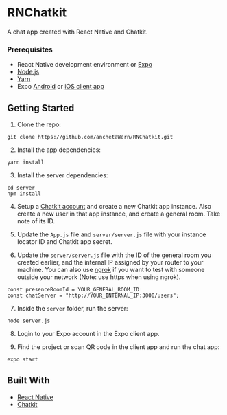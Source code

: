 # RNChatkit
A chat app created with React Native and Chatkit.

### Prerequisites

- React Native development environment or [Expo](https://expo.io/)
- [Node.js](https://nodejs.org/en/)
- [Yarn](https://yarnpkg.com/en/)
- Expo [Android](https://play.google.com/store/apps/details?id=host.exp.exponent&hl=en) or [iOS client app](https://itunes.apple.com/us/app/expo-client/id982107779?mt=8)

## Getting Started

1. Clone the repo:

```
git clone https://github.com/anchetaWern/RNChatkit.git
```

2. Install the app dependencies:

```
yarn install
```

3. Install the server dependencies:

```
cd server
npm install
```

4. Setup a [Chatkit account](https://pusher.com/chatkit) and create a new Chatkit app instance. 
Also create a new user in that app instance, and create a general room. Take note of its ID.

5. Update the `App.js` file and `server/server.js` file with your instance locator ID and Chatkit app secret.

6. Update the `server/server.js` file with the ID of the general room you created earlier, and the internal IP assigned
by your router to your machine. You can also use [ngrok](https://ngrok.com/) if you want to test with someone outside your network (Note: use https when using ngrok).

```
const presenceRoomId = YOUR_GENERAL_ROOM_ID
const chatServer = "http://YOUR_INTERNAL_IP:3000/users";
```

7. Inside the `server` folder, run the server:

```
node server.js
```

8. Login to your Expo account in the Expo client app.

9. Find the project or scan QR code in the client app and run the chat app:

```
expo start
```


## Built With

* [React Native](http://facebook.github.io/react-native/)
* [Chatkit](https://pusher.com/chatkit)
